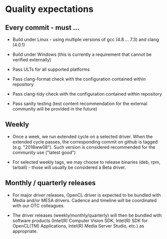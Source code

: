 # Quality expectations

## Every commit - must ...

* Build under Linux - using multiple versions of gcc (4.8 ... 7.3) and clang (4.0.1)

* Build under Windows (this is currently a requirement that cannot be verified externally)

* Pass ULTs for all supported platforms

* Pass clang-format check with the configuration contained within repository

* Pass clang-tidy check with the configuration contained within repository

* Pass sanity testing (test content recommendation for the external community will be provided in the future)

## Weekly

* Once a week, we run extended cycle on a selected driver. When the extended cycle passes, the corresponding commit on github is tagged (e.g. "2018ww08"). Such version is considered recommended for the community use ("latest good")

* For selected weekly tags, we may choose to release binaries (deb, rpm, tarball) - those will usually be considered a Beta driver.

## Monthly / quarterly releases

* For major _driver_ releases, OpenCL driver is expected to be bundled with Media and/or MESA drivers. Cadence and timeline will be coordinated with our OTC colleagues.

* The driver releases (weekly/monthly/quarterly) will then be bundled with software products (Intel(R) Computer Vision SDK, Intel(R) SDK for OpenCL(TM) Applications, Intel(R) Media Server Studio, etc.) as appropriate.
